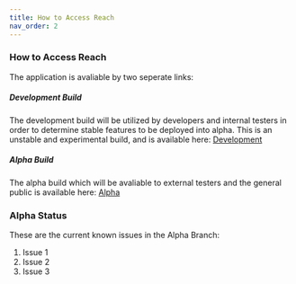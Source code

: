 ```yaml
---
title: How to Access Reach
nav_order: 2
---
```


### How to Access Reach
  The application is avaliable by two seperate links:

##### Development Build
  The development build will be utilized by developers and internal testers in order to determine stable features to be deployed into alpha. This is an unstable and experimental build, and is available here: [Development](https://master.d1t7lxoixksik3.amplifyapp.com/)

##### Alpha Build
  The alpha build which will be avaliable to external testers and the general public is available here: [Alpha](https://production.d1t7lxoixksik3.amplifyapp.com/)

### Alpha Status
  These are the current known issues in the Alpha Branch:
  1. Issue 1
  2. Issue 2
  3. Issue 3
